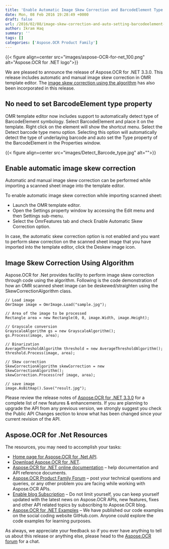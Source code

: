 ```yaml
---
title: 'Enable Automatic Image Skew Correction and BarcodeElement Type with Aspose.OCR for .Net 3.3.0'
date: Mon, 08 Feb 2016 19:28:49 +0000
draft: false
url: /2016/02/08/image-skew-correction-and-auto-setting-barcodeelement-type-property-with-aspose.ocr-for-.net-3.3.0/
author: Ikram Haq
summary: ''
tags: []
categories: ['Aspose.OCR Product Family']
---
```




{{< figure align=center src="images/aspose-OCR-for-net_100.png" alt="Aspose.OCR for .NET logo">}}


We are pleased to announce the release of Aspose.OCR for .NET 3.3.0. This release includes automatic and manual image skew correction in OMR template editor. The [image skew correction using the algorithm][1] has also been incorporated in this release.

## No need to set BarcodeElement type property

OMR template editor now includes support to automatically detect type of BarcodeElement symbology. Select BarcodeElement and place it on the template. Right click on the element will show the shortcut menu. Select the Detect barcode type menu option. Selecting this option will automatically detect the type of underlaying barcode and auto set the Type property of the BarcodeElement in the Properties window.



{{< figure align=center src="images/Detect_Barcode_type.jpg" alt="">}}


## Enable automatic image skew correction

Automatic and manual image skew correction can be performed while importing a scanned sheet image into the template editor.

To enable automatic image skew correction while importing scanned sheet:

*   Launch the OMR template editor.
*   Open the Settings property window by accessing the Edit menu and then Settings sub-menu.
*   Select the OmrFeatures tab and check Enable Automatic Skew Correction option.

In case, the automatic skew correction option is not enabled and you want to perform skew correction on the scanned sheet image that you have imported into the template editor, click the Deskew image icon.

## Image Skew Correction Using Algorithm

Aspose.OCR for .Net provides facility to perform image skew correction through code using the algorithm. Following is the code demonstration of how an OMR scanned sheet image can be deskewed/straighten using the SkewCorrectionAlgorithm class.

```
// Load image
OmrImage image = OmrImage.Load("sample.jpg");

// Area of the image to be processed
Rectangle area = new Rectangle(0, 0, image.Width, image.Height);

// Grayscale conversion
GrayscaleAlgorithm gs = new GrayscaleAlgorithm();
gs.Process(image, area);

// Binarization
AverageThresholdAlgorithm threshold = new AverageThresholdAlgorithm();
threshold.Process(image, area);

// Skew correction
SkewCorrectionAlgorithm skewCorrection = new SkewCorrectionAlgorithm();
skewCorrection.Process(ref image, area);

// save image
image.AsBitmap().Save("result.jpg");
```

Please review the release notes of [Aspose.OCR for .NET 3.3.0][2] for a complete list of new features & enhancements. If you are planning to upgrade the API from any previous version, we strongly suggest you check the Public API Changes section to know what has been changed since your current revision of the API.

## Aspose.OCR for .Net Resources

The resources, you may need to accomplish your tasks:

*   [Home page for Aspose.OCR for .Net API][3].
*   [Download Aspose.OCR for .NET][4].
*   [Aspose.OCR for .NET online documentation][5] – help documentation and API reference documents.
*   [Aspose.OCR Product Family Forum][6] – post your technical questions and queries, or any other problem you are facing while working with Aspose.OCR APIs.
*   [Enable blog Subscription][7] – Do not limit yourself, you can keep yourself updated with the latest news on Aspose.OCR APIs, new features, fixes and other API related topics by subscribing to Aspose.OCR blog.
*   [Aspose.OCR for .NET Examples][8] – We have published our code examples on the social coding website GitHub.com. Anyone could explore the code examples for learning purposes.

As always, we appreciate your feedback so if you ever have anything to tell us about this release or anything else, please head to the [Aspose.OCR forum][9] for a chat.




[1]: https://docs.aspose.com/display/ocrnet/Home
[2]: https://downloads.aspose.com/ocr/net
[3]: https://www.aspose.com/products/ocr/net
[4]: https://downloads.aspose.com/ocr/net
[5]: https://docs.aspose.com/display/ocrnet/Home
[6]: https://forum.aspose.com/c/ocr
[7]: https://blog.aspose.com/category/aspose-products/aspose-ocr-product-family/
[8]: https://github.com/aspose-ocr/Aspose.OCR-for-.NET
[9]: http://forum.aspose.com




